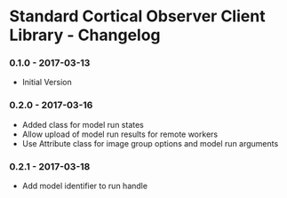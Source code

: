 # Standard Cortical Observer Client Library - Changelog

### 0.1.0 - 2017-03-13

* Initial Version

### 0.2.0 - 2017-03-16

* Added class for model run states
* Allow upload of model run results for remote workers
* Use Attribute class for image group options and model run arguments

### 0.2.1 - 2017-03-18

* Add model identifier to run handle
